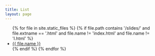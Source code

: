 ```yaml
---
title: List
layout: page
---
```


<ul>
{% for file in site.static_files %}
{% if file.path contains '/slides/' and file.extname == '.html' and file.name != 'index.html' and file.name != 'l.html' %}
<li><a href="{{ file.path }}">{{ file.name }}</a><br></li>
{% endif %}
{% endfor %}
</ul>